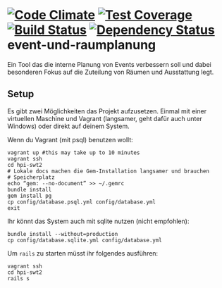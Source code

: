 [![Code Climate](https://codeclimate.com/github/hpi-swt2/event-und-raumplanung/badges/gpa.svg)](https://codeclimate.com/github/hpi-swt2/event-und-raumplanung)
[![Test Coverage](https://codeclimate.com/github/hpi-swt2/event-und-raumplanung/badges/coverage.svg)](https://codeclimate.com/github/hpi-swt2/event-und-raumplanung)
[![Build Status](https://travis-ci.org/hpi-swt2/event-und-raumplanung.svg?branch=master)](https://travis-ci.org/hpi-swt2/event-und-raumplanung)
[![Dependency Status](https://gemnasium.com/hpi-swt2/event-und-raumplanung.svg)](https://gemnasium.com/hpi-swt2/event-und-raumplanung)
event-und-raumplanung
=====================

Ein Tool das die interne Planung von Events verbessern soll und dabei besonderen Fokus auf die Zuteilung von Räumen und Ausstattung legt.


Setup
-----
Es gibt zwei Möglichkeiten das Projekt aufzusetzen. Einmal mit einer virtuellen Maschine und Vagrant
(langsamer, geht dafür auch unter Windows) oder direkt auf deinem System.

Wenn du Vagrant (mit psql) benutzen wollt:

    vagrant up #this may take up to 10 minutes
    vagrant ssh
    cd hpi-swt2
    # Lokale docs machen die Gem-Installation langsamer und brauchen
    # Speicherplatz
    echo “gem: --no-document” >> ~/.gemrc
    bundle install
    gem install pg
    cp config/database.psql.yml config/database.yml
    exit

Ihr könnt das System auch mit sqlite nutzen (nicht empfohlen):

    bundle install --without=production
    cp config/database.sqlite.yml config/database.yml

Um `rails` zu starten müsst ihr folgendes ausführen:

    vagrant ssh
    cd hpi-swt2
    rails s





